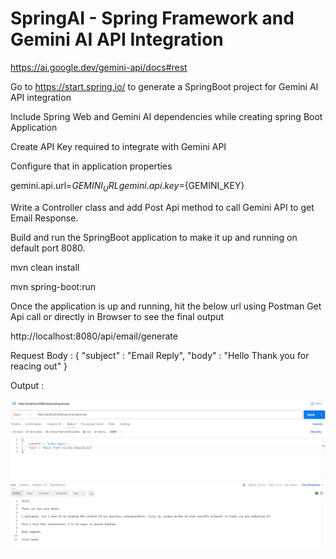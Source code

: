 # SpringAI - Spring Framework and Gemini AI API Integration

https://ai.google.dev/gemini-api/docs#rest

Go to https://start.spring.io/ to generate a SpringBoot project for Gemini AI API integration

Include  Spring Web and Gemini AI dependencies while creating spring Boot Application

Create API Key required to integrate with Gemini API

Configure that in application properties

gemini.api.url=${GEMINI_URL}
gemini.api.key=${GEMINI_KEY}

Write a Controller class and add Post Api method to call Gemini API to get Email Response.

Build and run the SpringBoot application to make it up and running on default port 8080.

mvn clean install

mvn spring-boot:run

Once the application is up and running, hit the below url using Postman Get Api call or directly in Browser to see the final output

http://localhost:8080/api/email/generate

Request Body : 
{
    "subject" : "Email Reply",
    "body" : "Hello Thank you for reacing out"
}

Output : 

![alt text](image.png)